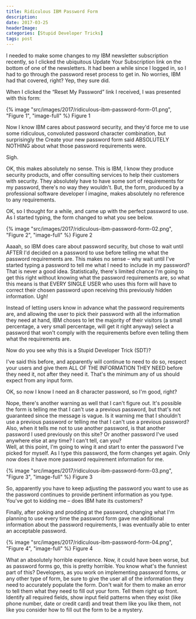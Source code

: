 ```yaml
---
title: Ridiculous IBM Password Form
description: 
date: 2017-03-25
headerImage: 
categories: [Stupid Developer Tricks]
tags: post
---
```

  
I needed to make some changes to my IBM newsletter subscription recently, so I clicked the ubiquitous Update Your Subscription link on the bottom of one of the newsletters. It had been a while since I logged in, so I had to go through the password reset process to get in. No worries, IBM had that covered, right? Yep, they sure did.

When I clicked the “Reset My Password” link I received, I was presented with this form:

{% image "src/images/2017/ridiculous-ibm-password-form-01.png", "Figure 1", "image-full" %}
Figure 1

Now I know IBM cares about password security, and they'd force me to use some ridiculous, convoluted password character combination, but surprisingly the Create your new password form said ABSOLUTELY NOTHING about what those password requirements were.

Sigh.

OK, this makes absolutely no sense. This is IBM, I know they produce security products, and offer consulting services to help their customers with security. They absolutely have to have some sort of requirements for my password, there's no way they wouldn't. But, the form, produced by a professional software developer I imagine, makes absolutely no reference to any requirements.

OK, so I thought for a while, and came up with the perfect password to use. As I started typing, the form changed to what you see below.

{% image "src/images/2017/ridiculous-ibm-password-form-02.png", "Figure 2", "image-full" %}
Figure 2

Aaaah, so IBM does care about password security, but chose to wait until AFTER I'd decided on a password to use before telling me what the password requirements are. This makes no sense – why wait until I've started typing a password to tell me what I need to include in my password? That is never a good idea. Statistically, there's limited chance I'm going to get this right without knowing what the password requirements are, so what this means is that EVERY SINGLE USER who uses this form will have to correct their chosen password upon receiving this previously hidden information. Ugh!

Instead of letting users know in advance what the password requirements are, and allowing the user to pick their password with all the information they need at hand, IBM choses to let the majority of their visitors (a small percentage, a very small percentage, will get it right anyway) select a password that won't comply with the requirements before even telling them what the requirements are.

Now do you see why this is a Stupid Developer Trick (SDT)?

I've said this before, and apparently will continue to need to do so, respect your users and give them ALL OF THE INFORMATION THEY NEED before they need it, not after they need it. That's the minimum any of us should expect from any input form.

OK, so now I know I need an 8 character password, so I'm good, right?

Nope, there's another warning as well that I can't figure out. It's possible the form is telling me that I can't use a previous password, but that's not guaranteed since the message is vague. Is it warning me that I shouldn't use a previous password or telling me that I can't use a previous password? Also, when it tells me not to use another password, is that another password I used previously on this site? Or another password I've used anywhere else at any time? I can't tell, can you?  
Well, at this point, I'm going to wing it and start to enter the password I've picked for myself. As I type this password, the form changes yet again. Only now does it have more password requirement information for me.

{% image "src/images/2017/ridiculous-ibm-password-form-03.png", "Figure 3", "image-full" %}
Figure 3

So, apparently you have to keep adjusting the password you want to use as the password continues to provide pertinent information as you type. You've got to kidding me – does IBM hate its customers?

Finally, after poking and prodding at the password, changing what I'm planning to use every time the password form gave me additional information about the password requirements, I was eventually able to enter an acceptable password.

{% image "src/images/2017/ridiculous-ibm-password-form-04.png", "Figure 4", "image-full" %}
Figure 4

What an absolutely horrible experience. Now, it could have been worse, but as password forms go, this is pretty horrible. You know what's the funniest part of this? Developers, as you work on implementing password forms, or any other type of form, be sure to give the user all of the information they need to accurately populate the form. Don't wait for them to make an error to tell them what they need to fill out your form. Tell them right up front. Identify all required fields, show input field patterns when they exist (like phone number, date or credit card) and treat them like you like them, not like you consider how to fill out the form to be a mystery.